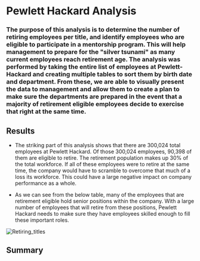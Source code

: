 # Pewlett Hackard Analysis

### The purpose of this analysis is to determine the number of retiring employees per title, and identify employees who are eligible to participate in a mentorship program. This will help management to prepare for the "silver tsunami" as many current employees reach retirement age. The analysis was performed by taking the entire list of employees at Pewlett-Hackard and creating multiple tables to sort them by birth date and department. From these, we are able to visually present the data to management and allow them to create a plan to make sure the departments are prepared in the event that a majority of retirement eligible employees decide to exercise that right at the same time.

## Results

- The striking part of this analysis shows that there are 300,024 total employees at Pewlett Hackard. Of those 300,024 employees, 90,398 of them are eligible to retire. The retirement population makes up 30% of the total workforce. If all of these employees were to retire at the same time, the company would have to scramble to overcome that much of a loss its workforce. This could have a large negative impact on company performance as a whole.

- As we can see from the below table, many of the employees that are retirement eligible hold senior positions within the company. With a large number of employees that will retire from these positions, Pewlett Hackard needs to make sure they have employees skilled enough to fill these important roles. 

![Retiring_titles](https://user-images.githubusercontent.com/81929616/120940545-d0586400-c6eb-11eb-9daf-14a49bea03b6.PNG)





## Summary
